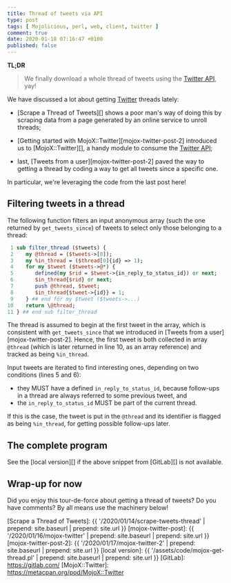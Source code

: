 ```yaml
---
title: Thread of tweets via API
type: post
tags: [ Mojolicious, perl, web, client, twitter ]
comment: true
date: 2020-01-18 07:16:47 +0100
published: false
---
```


**TL;DR**

> We finally download a whole thread of tweets using the [Twitter API][], yay!

We have discussed a lot about getting [Twitter][] threads lately:

- [Scrape a Thread of Tweets][] shows a poor man's way of doing this by
scraping data from a page generated by an online service to unroll threads;

- [Getting started with MojoX::Twitter][mojox-twitter-post-2] introduced us to [MojoX::Twitter][], a handy module to consume the [Twitter API][];

- last, [Tweets from a user][mojox-twitter-post-2] paved the way to getting a
thread by coding a way to get all tweets since a specific one.

In particular, we're leveraging the code from the last post here!

## Filtering tweets in a thread

The following function filters an input anonymous array (such the one returned
by `get_tweets_since`) of tweets to select only those belonging to a thread:

```perl
 1 sub filter_thread ($tweets) {
 2    my @thread = ($tweets->[0]);
 3    my %in_thread = ($thread[0]{id} => 1);
 4    for my $tweet ($tweets->@*) {
 5       defined(my $rid = $tweet->{in_reply_to_status_id}) or next;
 6       $in_thread{$rid} or next;
 7       push @thread, $tweet;
 8       $in_thread{$tweet->{id}} = 1;
 9    } ## end for my $tweet ($tweets->...)
10    return \@thread;
11 } ## end sub filter_thread
```

The thread is assumed to begin at the first tweet in the array, which is
consistent with `get_tweets_since` that we introduced in [Tweets from a
user][mojox-twitter-post-2]. Hence, the first tweet is both collected in
array `@thread` (which is later returned in line 10, as an array reference)
and tracked as being `%in_thread`.

Input tweets are iterated to find interesting ones, depending on two
conditions (lines 5 and 6):

- they MUST have a defined `in_reply_to_status_id`, because follow-ups in a
  thread are always referred to some previous tweet, and
- the `in_reply_to_status_id` MUST be part of the current thread.

If this is the case, the tweet is put in the `@thread` and its identifier is
flagged as being `%in_thread`, for getting possible follow-ups later.


## The complete program

<script src="https://gitlab.com/polettix/notechs/snippets/1930737.js"></script>

See the [local version][] if the above snippet from [GitLab][] is not available.

## Wrap-up for now

Did you enjoy this tour-de-force about getting a thread of tweets? Do you
have comments? By all means use the machinery below!


[Twitter]: https://twitter.com/
[Twitter API]: https://developer.twitter.com/
[Scrape a Thread of Tweets]: {{ '/2020/01/14/scrape-tweets-thread' | prepend: site.baseurl | prepend: site.url }}
[mojox-twitter-post]: {{ '/2020/01/16/mojox-twitter' | prepend: site.baseurl | prepend: site.url }}
[mojox-twitter-post-2]: {{ '/2020/01/17/mojox-twitter-2' | prepend: site.baseurl | prepend: site.url }}
[local version]: {{ '/assets/code/mojox-get-thread.pl' | prepend: site.baseurl | prepend: site.url }}
[GitLab]: https://gitlab.com/
[MojoX::Twitter]: https://metacpan.org/pod/MojoX::Twitter
